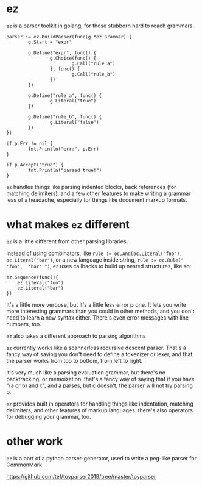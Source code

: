 # ez

`ez` is a parser toolkit in golang, for those stubborn hard to reach grammars.

```
parser := ez.BuildParser(func(g *ez.Grammar) {
        g.Start = "expr"

        g.Define("expr", func() {
                g.Choice(func() {
                        g.Call("rule_a")
                }, func() {
                        g.Call("rule_b")
                })
        })

        g.Define("rule_a", func() {
                g.Literal("true")
        })

        g.Define("rule_b", func() {
                g.Literal("false")
        })
})

if p.Err != nil {
        fmt.Println("err:", p.Err)
}

if p.Accept("true") {
        fmt.Println("parsed true!")
}
```

`ez` handles things like parsing indented blocks, back references (for matching delimiters),
and a few other features to make writing a grammar less of a headache, especially for
things like document markup formats.

# what makes `ez` different

`ez` is a little different from other parsing libraries. 

Instead of using combinators, like `rule := oc.And(oc.Literal("foo"), oc.Literal("bar")`,
or a new language inside string, `rule := oc.Rule(" 'foo',  'bar' ")`, 
`ez` uses callbacks to build up nested structures, like so:

```
ez.Sequence(func(){
    ez.Literal("foo")
    ez.Literal("bar")
})
```

It's a little more verbose, but it's a little less error prone. It lets you write
more interesting grammars than you could in other methods, and you don't need to learn
a new syntax either. There's even error messages with line numbers, too.

`ez` also takes a different approach to parsing algorithms

`ez` currently works like a scannerless recursive descent parser. That's a fancy way 
of saying you don't need to define a tokenizer or lexer, and that the parser works
from top to bottom, from left to right.

it's very much like a parsing evaluation grammar, but there's no backtracking, 
or memoization. that's a fancy way of saying that if you have "(a or b) and c", and
a parses, but c doesn't, the parser will not try parsing b.

`ez` provides built in operators for handling things like indentation, matching
delimiters, and other features of markup languages. there's also operators
for debugging your grammar, too.

# other work

`ez` is a port of a python parser-generator, used to write a peg-like parser
for CommonMark

https://github.com/tef/toyparser2019/tree/master/toyparser


